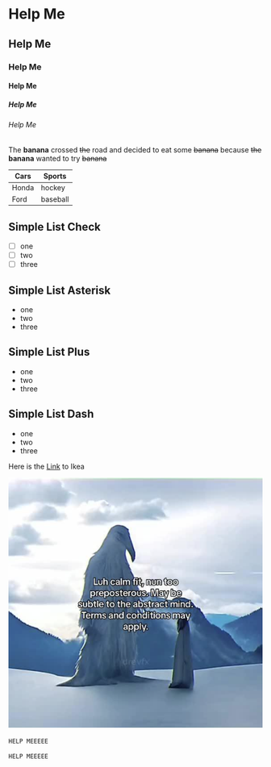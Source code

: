 # Help Me

## Help Me

### Help Me

#### Help Me

##### Help Me

###### Help Me

The **banana** crossed ~~the~~ road and decided to eat some ~~banana~~ because ~~the~~ **banana** wanted to try ~~banana~~

| Cars | Sports |
| --- | --- |
| Honda | hockey |
| Ford | baseball |


## Simple List Check

- [ ] one
- [ ] two
- [ ] three
## Simple List Asterisk

* one
* two
* three
## Simple List Plus

+ one
+ two
+ three
## Simple List Dash

- one
- two
- three


Here is the [Link](https://ikea.com) to Ikea

![Image not found](./testIMG/Luh-Calm-Fit.png)

`HELP MEEEEE`
```
HELP MEEEEE
```

